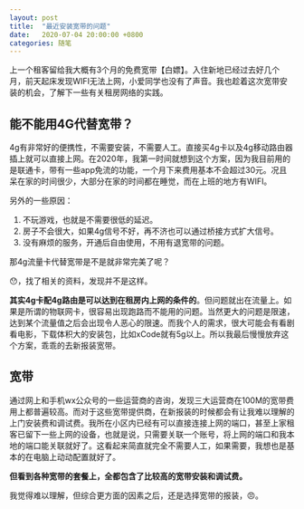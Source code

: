 ```yaml
---
layout: post
title:  "最近安装宽带的问题"
date:   2020-07-04 20:00:00 +0800
categories: 随笔
---
```


上一个租客留给我大概有3个月的免费宽带【白嫖】。入住新地已经过去好几个月，前天起床发现WIFI无法上网，小爱同学也没有了声音。我也趁着这次宽带安装的机会，了解下一些有关租房网络的实践。

## 能不能用4G代替宽带？

4g有非常好的便携性，不需要安装，不需要人工。直接买4g卡以及4g移动路由器插上就可以直接上网。在2020年，我第一时间就想到这个方案，因为我目前用的是联通卡，带有一些app免流的功能，一个月下来费用基本不会超过30元。况且呆在家的时间很少，大部分在家的时间都在睡觉，而在上班的地方有WIFI。

另外的一些原因：

1. 不玩游戏，也就是不需要很低的延迟。
2. 房子不会很大，如果4g信号不好，再不济也可以通过桥接方式扩大信号。
3. 没有麻烦的服务，开通后自由使用，不用有退宽带的问题。

那4g流量卡代替宽带是不是就非常完美了呢？

😯，找了相关的资料，发现并不是这样。

 **其实4g卡配4g路由是可以达到在租房内上网的条件的**。但问题就出在流量上。如果是所谓的物联网卡，很容易出现跑路而不能用的问题。当然更大的问题是限速，达到某个流量值之后会出现令人恶心的限速。而我个人的需求，很大可能会有看剧看电影，下载体积大的安装包，比如xCode就有5g以上。所以我最后慢慢放弃这个方案，乖乖的去新报装宽带。

## 宽带

通过网上和手机wx公众号的一些运营商的咨询，发现三大运营商在100M的宽带费用上都普遍较高。而对于这些宽带提供商，在新报装的时候都会有让我难以理解的上门安装费和调试费。我所在小区内已经有可以直接连接上网的端口，甚至上家租客已留下一些上网的设备，也就是说，只需要关联一个账号，将上网的端口和我本地的端口能关联就好了。这看起来简直就完全不需要人工，如果需要，我想也是基本的在电脑上动动配置就好了。

**但看到各种宽带的套餐上，全都包含了比较高的宽带安装和调试费。**

我觉得难以理解，但综合更方面的因素之后，还是选择宽带的报装，😠。

